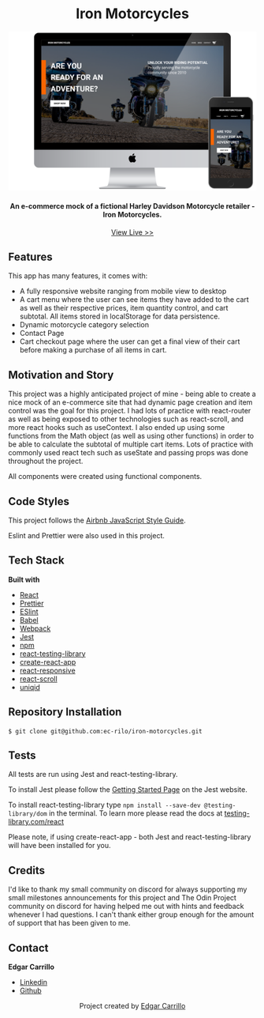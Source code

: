 
<h1 align="center">Iron Motorcycles</h1>

<p align="center" width="100%">
    <img src="src/images/readme/iron-motorcycles.png">
</p>

<h4 align="center">An e-commerce mock of a fictional Harley Davidson Motorcycle retailer - Iron Motorcycles.</h4>
<p align="center"> <a href="https://iron-motorcycles.netlify.app/">View Live >></a></p>

## Features
This app has many features, it comes with:

- A fully responsive website ranging from mobile view to desktop
- A cart menu where the user can see items they have added to the cart as well as their respective prices,
item quantity control, and cart subtotal. All items stored in localStorage for data persistence.
- Dynamic motorcycle category selection
- Contact Page
- Cart checkout page where the user can get a final view of their cart before making a purchase of all items in cart.

## Motivation and Story
This project was a highly anticipated project of mine - being able to create a nice mock of an e-commerce site that had
dynamic page creation and item control was the goal for this project. I had lots of practice with react-router as well as
being exposed to other technologies such as react-scroll, and more react hooks such as useContext. I also ended up using some
functions from the Math object (as well as using other functions) in order to be able to calculate the subtotal of multiple cart
items. Lots of practice with commonly used react tech such as useState and passing props was done throughout the project.

All components were created using functional components.

## Code Styles
This project follows the [Airbnb JavaScript Style Guide](https://github.com/airbnb/javascript).

Eslint and Prettier were also used in this project.

## Tech Stack
**Built with**
- [React](https://reactjs.org/)
- [Prettier](https://prettier.io/)
- [ESlint](https://eslint.org/)
- [Babel](https://babeljs.io/)
- [Webpack](https://webpack.js.org/)
- [Jest](https://jestjs.io/docs/getting-started)
- [npm](https://www.npmjs.com/)
- [react-testing-library](https://testing-library.com/docs/react-testing-library/intro/)
- [create-react-app](https://create-react-app.dev/)
- [react-responsive](https://www.npmjs.com/package/react-responsive)
- [react-scroll](https://www.npmjs.com/package/react-scroll)
- [uniqid](https://www.npmjs.com/package/uniqid)

## Repository Installation
```
$ git clone git@github.com:ec-rilo/iron-motorcycles.git
```

## Tests
All tests are run using Jest and react-testing-library.

To install Jest please follow the [Getting Started Page](https://jestjs.io/docs/getting-started) on the
Jest website.

To install react-testing-library type `npm install --save-dev @testing-library/dom` in the terminal.
To learn more please read the docs at <a href="https://testing-library.com/docs/react-testing-library/intro/">testing-library.com/react</a>

Please note, if using create-react-app - both Jest and react-testing-library will have been installed for you.

## Credits
I'd like to thank my small community on discord for always supporting my small milestones announcements for this project
and The Odin Project community on discord for having helped me out with hints and feedback whenever I had questions.
I can't thank either group enough for the amount of support that has been given to me.

## Contact
**Edgar Carrillo**
</br>
- [Linkedin](https://www.linkedin.com/in/ecarrillo046/)
- [Github](https://github.com/ec-rilo)


<p align="center">Project created by <a href="https://github.com/ec-rilo">Edgar Carrillo</a></p>
